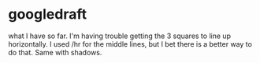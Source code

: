 # googledraft

what I have so far. I'm having trouble getting the 3 squares to line up horizontally. I used /hr for the middle lines, but I bet there is a better way to do that. Same with shadows.
